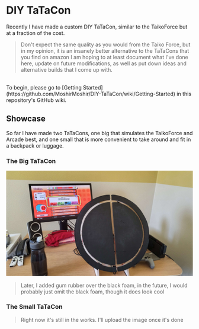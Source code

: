 # DIY TaTaCon
Recently I have made a custom DIY TaTaCon, similar to the TaikoForce but at a fraction of the cost. 
> Don't expect the same quality as you would from the Taiko Force, but in my opinion, it is an insanely better alternative to the TaTaCons that you find on amazon
I am hoping to at least document what I've done here, update on future modifications, as well as put down ideas and alternative builds that I come up with.
<br>
To begin, please go to [Getting Started](https://github.com/MoshirMoshir/DIY-TaTaCon/wiki/Getting-Started) in this repository's  GitHub wiki.

## Showcase
So far I have made two TaTaCons, one big that simulates the TaikoForce and Arcade best, and one small that is more convenient to take around and fit in a backpack or luggage.

### The Big TaTaCon
![Big TaTaCon](images/Big_TaTaCon.jpg)
> Later, I added gum rubber over the black foam, in the future, I would probably just omit the black foam, though it does look cool

### The Small TaTaCon
> Right now it's still in the works. I'll upload the image once it's done
